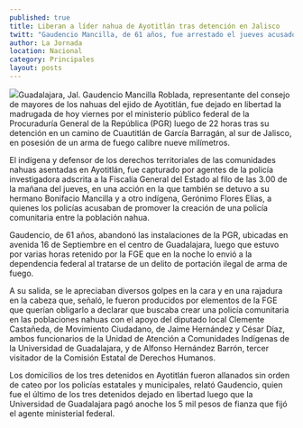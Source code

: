 ```yaml
---
published: true
title: Liberan a líder nahua de Ayotitlán tras detención en Jalisco
twitt: "Gaudencio Mancilla, de 61 años, fue arrestado el jueves acusado por policías de promover creación de autodefensas"
author: La Jornada
location: Nacional
category: Principales
layout: posts
---
```


![](http://i.imgur.com/bLp4mfXm.jpg)Guadalajara, Jal. Gaudencio Mancilla Roblada, representante del consejo de mayores de los nahuas del ejido de Ayotitlán, fue dejado en libertad la madrugada de hoy viernes por el ministerio público federal de la Procuraduría General de la República (PGR) luego de 22 horas tras su detención en un camino de Cuautitlán de García Barragán, al sur de Jalisco, en posesión de un arma de fuego calibre nueve milímetros.

El indígena y defensor de los derechos territoriales de las comunidades nahuas asentadas en Ayotitlán, fue capturado por agentes de la policía investigadora adscrita a la Fiscalía General del Estado al filo de las 3.00 de la mañana del jueves, en una acción en la que también se detuvo a su hermano Bonifacio Mancilla y a otro indígena, Gerónimo Flores Elías, a quienes los policías acusaban de promover la creación de una policía comunitaria entre la población nahua.

Gaudencio, de 61 años, abandonó las instalaciones de la PGR, ubicadas en avenida 16 de Septiembre en el centro de Guadalajara, luego que estuvo por varias horas retenido por la FGE que en la noche lo envió a la dependencia federal al tratarse de un delito de portación ilegal de arma de fuego.

A su salida, se le apreciaban diversos golpes en la cara y en una rajadura en la cabeza que, señaló, le fueron producidos por elementos de la FGE que querían obligarlo a declarar que buscaba crear una policía comunitaria en las poblaciones nahuas con el apoyo del diputado local Clemente Castañeda, de Movimiento Ciudadano, de Jaime Hernández y César Díaz, ambos funcionarios de la Unidad de Atención a Comunidades Indígenas de la Universidad de Guadalajara, y de Alfonso Hernández Barrón, tercer visitador de la Comisión Estatal de Derechos Humanos.

Los domicilios de los tres detenidos en Ayotitlán fueron allanados sin orden de cateo por los policías estatales y municipales, relató Gaudencio, quien fue el último de los tres detenidos dejado en libertad luego que la Universidad de Guadalajara pagó anoche los 5 mil pesos de fianza que fijó el agente ministerial federal.
